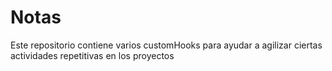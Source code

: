 # Notas

Este repositorio contiene varios customHooks para ayudar a agilizar ciertas actividades repetitivas en los proyectos

